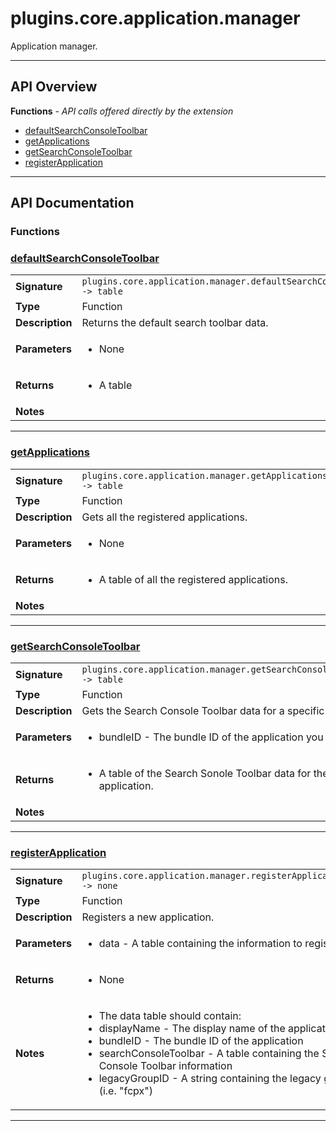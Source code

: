 # plugins.core.application.manager

Application manager.

---

## API Overview
**Functions** - _API calls offered directly by the extension_
 * [defaultSearchConsoleToolbar](#defaultsearchconsoletoolbar)
 * [getApplications](#getapplications)
 * [getSearchConsoleToolbar](#getsearchconsoletoolbar)
 * [registerApplication](#registerapplication)


---

## API Documentation

### Functions


### [defaultSearchConsoleToolbar](#defaultsearchconsoletoolbar)

|                                             |                                                                                     |
| --------------------------------------------|-------------------------------------------------------------------------------------|
| **Signature**                               | `plugins.core.application.manager.defaultSearchConsoleToolbar() -> table`                                                                    |
| **Type**                                    | Function                                                                     |
| **Description**                             | Returns the default search toolbar data.                                                                     |
| **Parameters**                              | <ul><li>None</li></ul> |
| **Returns**                                 | <ul><li>A table</li></ul>          |
| **Notes**                                   | <ul></ul>                |

---

### [getApplications](#getapplications)

|                                             |                                                                                     |
| --------------------------------------------|-------------------------------------------------------------------------------------|
| **Signature**                               | `plugins.core.application.manager.getApplications() -> table`                                                                    |
| **Type**                                    | Function                                                                     |
| **Description**                             | Gets all the registered applications.                                                                     |
| **Parameters**                              | <ul><li>None</li></ul> |
| **Returns**                                 | <ul><li>A table of all the registered applications.</li></ul>          |
| **Notes**                                   | <ul></ul>                |

---

### [getSearchConsoleToolbar](#getsearchconsoletoolbar)

|                                             |                                                                                     |
| --------------------------------------------|-------------------------------------------------------------------------------------|
| **Signature**                               | `plugins.core.application.manager.getSearchConsoleToolbar(bundleID) -> table`                                                                    |
| **Type**                                    | Function                                                                     |
| **Description**                             | Gets the Search Console Toolbar data for a specific bundle ID.                                                                     |
| **Parameters**                              | <ul><li>bundleID - The bundle ID of the application you want to get.</li></ul> |
| **Returns**                                 | <ul><li>A table of the Search Sonole Toolbar data for the specified application.</li></ul>          |
| **Notes**                                   | <ul></ul>                |

---

### [registerApplication](#registerapplication)

|                                             |                                                                                     |
| --------------------------------------------|-------------------------------------------------------------------------------------|
| **Signature**                               | `plugins.core.application.manager.registerApplication(data) -> none`                                                                    |
| **Type**                                    | Function                                                                     |
| **Description**                             | Registers a new application.                                                                     |
| **Parameters**                              | <ul><li>data - A table containing the information to register.</li></ul> |
| **Returns**                                 | <ul><li>None</li></ul>          |
| **Notes**                                   | <ul><li>The data table should contain:</li><li> displayName - The display name of the application</li><li> bundleID - The bundle ID of the application</li><li> searchConsoleToolbar - A table containing the Search Console Toolbar information</li><li> legacyGroupID - A string containing the legacy group ID (i.e. "fcpx")</li></ul>                |

---
